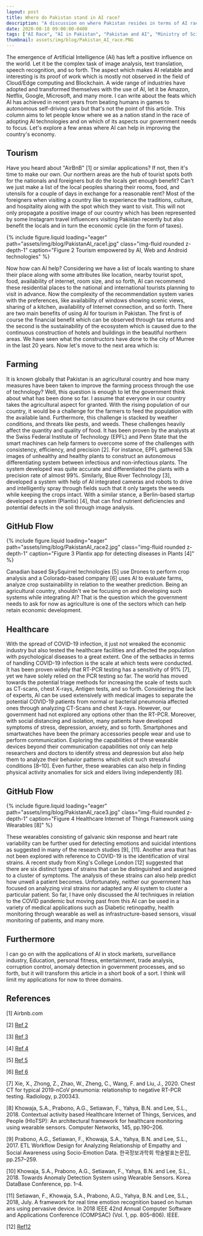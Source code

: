 ```yaml
---
layout: post
title: Where do Pakistan stand in AI race?
description: "A discussion on where Pakistan resides in terms of AI race."
date: 2020-08-18 09:00:00-0400
tags: ["AI Race", "AI in Pakistan", "Pakistan and AI", "Ministry of Science and Technology", "PIAIC"]
thumbnail: assets/img/blog/Pakistan_AI_race.PNG
---
```


The emergence of Artificial Intelligence (AI) has left a positive influence on the world. Let it be the complex task of image analysis, text translation, speech recognition, and so forth. The aspect which makes AI relatable and interesting is its proof of work which is mostly not observed in the field of Cloud/Edge computing and Blockchain. A wide range of industries have adopted and transformed themselves with the use of AI, let it be Amazon, Netflix, Google, Microsoft, and many more. I can write about the feats which AI has achieved in recent years from beating humans in games to autonomous self-driving cars but that's not the point of this article. This column aims to let people know where we as a nation stand in the race of adopting AI technologies and on which of its aspects our government needs to focus. Let's explore a few areas where AI can help in improving the country's economy.

## Tourism

Have you heard about "AirBnB" [1] or similar applications? If not, then it's time to make our own. Our northern areas are the hub of tourist spots both for the nationals and foreigners but do the locals get enough benefit? Can't we just make a list of the local peoples sharing their rooms, food, and utensils for a couple of days in exchange for a reasonable rent? Most of the foreigners when visiting a country like to experience the traditions, culture, and hospitality along with the spot which they want to visit. This will not only propagate a positive image of our country which has been represented by some Instagram travel influencers visiting Pakistan recently but also benefit the locals and in turn the economic cycle (in the form of taxes).

{% include figure.liquid 
  loading="eager" 
  path="assets/img/blog/PakistanAI_race1.jpg" 
  class="img-fluid rounded z-depth-1" 
  caption="Figure 2 Tourism empowered by AI, Web and Android technologies" 
%}

Now how can AI help? Considering we have a list of locals wanting to share their place along with some attributes like location, nearby tourist spot, food, availability of internet, room size, and so forth, AI can recommend these residential places to the national and international tourists planning to visit in advance. Now the complexity of the recommendation system varies with the preferences, like availability of windows showing scenic views, sharing of a kitchen, availability of Internet connection, and so forth. There are two main benefits of using AI for tourism in Pakistan. The first is of course the financial benefit which can be observed through tax returns and the second is the sustainability of the ecosystem which is caused due to the continuous construction of hotels and buildings in the beautiful northern areas. We have seen what the constructors have done to the city of Murree in the last 20 years. Now let's move to the next area which is:

## Farming

It is known globally that Pakistan is an agricultural country and how many measures have been taken to improve the farming process through the use of technology? Well, this question is enough to let the government think about what has been done so far. I assume that everyone in our country takes the agricultural aspect for granted. With the rising population of our country, it would be a challenge for the farmers to feed the population with the available land. Furthermore, this challenge is stacked by weather conditions, and threats like pests, and weeds. These challenges heavily affect the quantity and quality of food. It has been proven by the analysts at the Swiss Federal Institute of Technology (EPFL) and Penn State that the smart machines can help farmers to overcome some of the challenges with consistency, efficiency, and precision [2]. For instance, EPFL gathered 53k images of unhealthy and healthy plants to construct an autonomous differentiating system between infectious and non-infectious plants. The system developed was quite accurate and differentiated the plants with a precision rate of almost 99%. Similarly, Blue River Technology [3], developed a system with help of AI integrated cameras and robots to drive and intelligently spray through fields such that it only targets the weeds while keeping the crops intact. With a similar stance, a Berlin-based startup developed a system (Plantix) [4], that can find nutrient deficiencies and potential defects in the soil through image analysis.

## GitHub Flow
{% include figure.liquid 
  loading="eager" 
  path="assets/img/blog/PakistanAI_race2.jpg" 
  class="img-fluid rounded z-depth-1" 
  caption="Figure 3 Plantix app for detecting diseases in Plants [4]" 
%}

Canadian based SkySquirrel technologies [5] use Drones to perform crop analysis and a Colorado-based company [6] uses AI to evaluate farms, analyze crop sustainability in relation to the weather prediction. Being an agricultural country, shouldn't we be focusing on and developing such systems while integrating AI? That is the question which the government needs to ask for now as agriculture is one of the sectors which can help retain economic development.

## Healthcare

With the spread of COVID-19 infection, it just not wreaked the economic industry but also tested the healthcare facilities and affected the population with psychological diseases to a great extent. One of the setbacks in terms of handling COVID-19 infection is the scale at which tests were conducted. It has been proven widely that RT-PCR testing has a sensitivity of 91% [7], yet we have solely relied on the PCR testing so far. The world has moved towards the potential triage methods for increasing the scale of tests such as CT-scans, chest X-rays, Antigen tests, and so forth. Considering the lack of experts, AI can be used extensively with medical images to separate the potential COVID-19 patients from normal or bacterial pneumonia affected ones through analyzing CT-Scans and chest X-rays. However, our government had not explored any options other than the RT-PCR. Moreover, with social distancing and isolation, many patients have developed symptoms of stress, depression, anxiety, and so forth. Smartphones and smartwatches have been the primary accessories people wear and use to perform communication. Exploring the capabilities of these wearable devices beyond their communication capabilities not only can help researchers and doctors to identify stress and depression but also help them to analyze their behavior patterns which elicit such stressful conditions [8–10]. Even further, these wearables can also help in finding physical activity anomalies for sick and elders living independently [8].

## GitHub Flow
{% include figure.liquid 
  loading="eager" 
  path="assets/img/blog/PakistanAI_race3.jpg" 
  class="img-fluid rounded z-depth-1" 
  caption="Figure 4 Healthcare Internet of Things Framework using Wearables [8]" 
%}

These wearables consisting of galvanic skin response and heart rate variability can be further used for detecting emotions and suicidal intentions as suggested in many of the research studies [9], [11]. Another area that has not been explored with reference to COVID-19 is the identification of viral strains. A recent study from King's College London [12] suggested that there are six distinct types of strains that can be distinguished and assigned to a cluster of symptoms. The analysis of these strains can also help predict how unwell a patient becomes. Unfortunately, neither our government has focused on analyzing viral strains nor adapted any AI system to cluster a particular patient. So far, I have only discussed the AI techniques in relation to the COVID pandemic but moving past from this AI can be used in a variety of medical applications such as Diabetic retinopathy, health monitoring through wearable as well as infrastructure-based sensors, visual monitoring of patients, and many more.

## Furthermore

I can go on with the applications of AI in stock markets, surveillance industry, Education, personal fitness, entertainment, trade analysis, corruption control, anomaly detection in government processes, and so forth, but it will transform this article in a short book of a sort. I think will limit my applications for now to three domains.

## References

[1] Airbnb.com

[2] [Ref 2](https://news.psu.edu/story/429727/2016/10/04/research/artificial-intelligence-could-help-farmers-diagnose-crop-diseases)

[3] [Ref 3](http://www.bluerivertechnology.com/)

[4] [Ref 4](https://www.eu-startups.com/2019/11/berlin-based-plantix-raises-e6-6-million-in-funding-to-further-improve-its-agricultural-app/)

[5] [Ref 5](https://www.f6s.com/skysquirreltechnologiesinc)

[6] [Ref 6](https://www.awhere.com/)

[7] Xie, X., Zhong, Z., Zhao, W., Zheng, C., Wang, F. and Liu, J., 2020. Chest CT for typical 2019-nCoV pneumonia: relationship to negative RT-PCR testing. Radiology, p.200343.

[8] Khowaja, S.A., Prabono, A.G., Setiawan, F., Yahya, B.N. and Lee, S.L., 2018. Contextual activity based Healthcare Internet of Things, Services, and People (HIoTSP): An architectural framework for healthcare monitoring using wearable sensors. Computer Networks, 145, pp.190–206.

[9] Prabono, A.G., Setiawan, F., Khowaja, S.A., Yahya, B.N. and Lee, S.L., 2017. ETL Workflow Design for Analyzing Relationship of Empathy and Social Awareness using Socio-Emotion Data. 한국정보과학회 학술발표논문집, pp.257–259.

[10] Khowaja, S.A., Prabono, A.G., Setiawan, F., Yahya, B.N. and Lee, S.L., 2018. Towards Anomaly Detection System using Wearable Sensors. Korea DataBase Conference, pp. 1–4.

[11] Setiawan, F., Khowaja, S.A., Prabono, A.G., Yahya, B.N. and Lee, S.L., 2018, July. A framework for real time emotion recognition based on human ans using pervasive device. In 2018 IEEE 42nd Annual Computer Software and Applications Conference (COMPSAC) (Vol. 1, pp. 805–806). IEEE.

[12] [Ref12](https://www.weforum.org/agenda/2020/07/covid-19-study-6-strains-severity-kings-college-london/)
